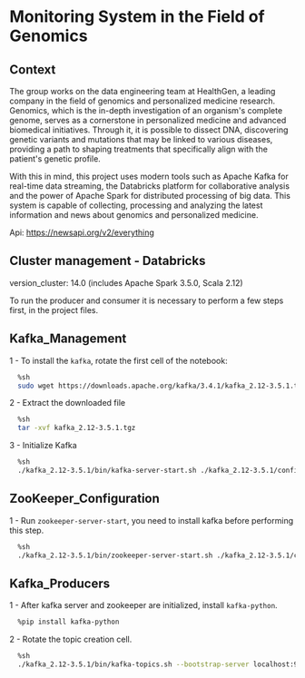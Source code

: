 # Monitoring System in the Field of Genomics

<summary><h2>Context</h3></summary>

The group works on the data engineering team at HealthGen, a leading company in the field of genomics and personalized medicine research. Genomics, which is the in-depth investigation of an organism's complete genome, serves as a cornerstone in personalized medicine and advanced biomedical initiatives. Through it, it is possible to dissect DNA, discovering genetic variants and mutations that may be linked to various diseases, providing a path to shaping treatments that specifically align with the patient's genetic profile.

With this in mind, this project uses modern tools such as Apache Kafka for real-time data streaming, the Databricks platform for collaborative analysis and the power of Apache Spark for distributed processing of big data. This system is capable of collecting, processing and analyzing the latest information and news about genomics and personalized medicine.

Api: https://newsapi.org/v2/everything

<summary><h2> Cluster management - Databricks</h2></summary>
version_cluster: 14.0 (includes Apache Spark 3.5.0, Scala 2.12)

To run the producer and consumer it is necessary to perform a few steps first, in the project files.


## Kafka_Management

1 - To install the `kafka`, rotate the first cell of the notebook:

```bash
  %sh 
  sudo wget https://downloads.apache.org/kafka/3.4.1/kafka_2.12-3.5.1.tgzv
```

2 - Extract the downloaded file

```bash
  %sh 
  tar -xvf kafka_2.12-3.5.1.tgz
```

3 - Initialize Kafka

```bash
  %sh 
  ./kafka_2.12-3.5.1/bin/kafka-server-start.sh ./kafka_2.12-3.5.1/config/server.properties
```


## ZooKeeper_Configuration

1 - Run `zookeeper-server-start`, you need to install kafka before performing this step.

```bash
  %sh 
  ./kafka_2.12-3.5.1/bin/zookeeper-server-start.sh ./kafka_2.12-3.5.1/config/zookeeper.properties
```


## Kafka_Producers

1 - After kafka server and zookeeper are initialized, install `kafka-python`.

```bash
  %pip install kafka-python
```

2 - Rotate the topic creation cell.

```bash
  %sh
  ./kafka_2.12-3.5.1/bin/kafka-topics.sh --bootstrap-server localhost:9092 --create --topic topic_news --partitions 1 --replication-factor 1
```

